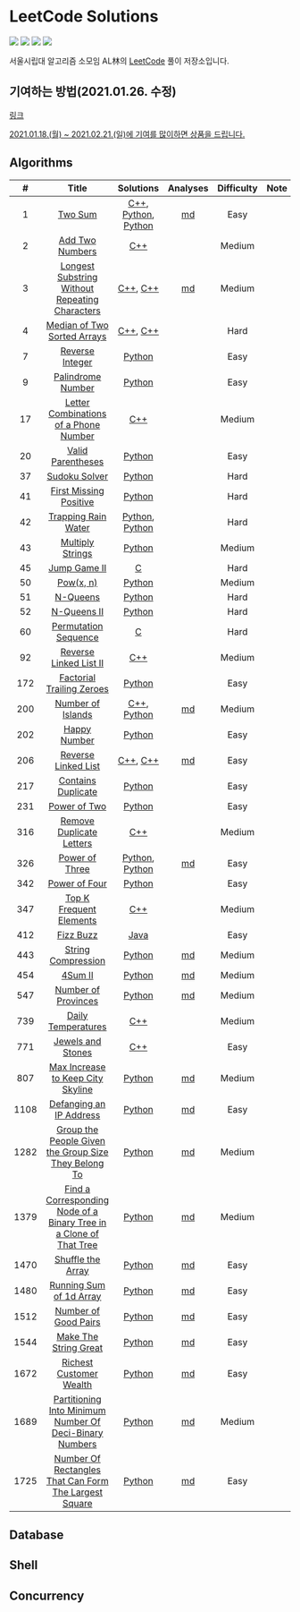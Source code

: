 # LeetCode Solutions
![](https://img.shields.io/badge/>-LeetCode-orange.svg)
![](https://img.shields.io/badge/language-C++-blue.svg)
![](https://img.shields.io/badge/language-Python-green.svg)
![](https://img.shields.io/badge/language-Java-red.svg)

서울시립대 알고리즘 소모임 AL林의 [LeetCode](https://leetcode.com/) 풀이 저장소입니다.



## 기여하는 방법(2021.01.26. 수정)

[링크](HowToContribute.md)

[2021.01.18.(월) ~ 2021.02.21.(일)에 기여를 많이하면 상품을 드립니다.](https://www.notion.so/AL-LeetCode-8abcfca9056e472cb65316683b15bc34)



## Algorithms
|  #   |                            Title                             |                          Solutions                           |                 Analyses                 | Difficulty | Note |
| :--: | :----------------------------------------------------------: | :----------------------------------------------------------: | :--------------------------------------: | :--------: | :--: |
|  1   |       [Two Sum](https://leetcode.com/problems/two-sum)       | [C++](solutions/1/1.cpp), [Python](solutions/1/1-fivestar1103.py), [Python](solutions/1/1.py) |          [md](solutions/1/1.md)          |    Easy    |      |
|  2   | [Add Two Numbers](https://leetcode.com/problems/add-two-numbers) |              [C++](solutions/2/2-gusrb3164.cpp)              |                                          |   Medium   |      |
|  3   | [Longest Substring Without Repeating Characters](https://leetcode.com/problems/longest-substring-without-repeating-characters) | [C++](solutions/3/3-gusrb3164.cpp), [C++](solutions/3/3.cpp) |          [md](solutions/3/3.md)          |   Medium   |      |
|  4   | [Median of Two Sorted Arrays](https://leetcode.com/problems/median-of-two-sorted-arrays) | [C++](solutions/4/4-gusrb3164.cpp), [C++](solutions/4/4.cpp) |                                          |    Hard    |      |
|  7   | [Reverse Integer](https://leetcode.com/problems/reverse-integer) |                  [Python](solutions/7/7.py)                  |                                          |    Easy    |      |
|  9   | [Palindrome Number](https://leetcode.com/problems/palindrome-number) |                  [Python](solutions/9/9.py)                  |                                          |    Easy    |      |
|  17  | [Letter Combinations of a Phone Number](https://leetcode.com/problems/letter-combinations-of-a-phone-number) |             [C++](solutions/17/17-gusrb3164.cpp)             |                                          |   Medium   |      |
|  20  | [Valid Parentheses](https://leetcode.com/problems/valid-parentheses) |             [Python](solutions/20/20-mulmuri.py)             |                                          |    Easy    |      |
|  37  | [Sudoku Solver](https://leetcode.com/problems/sudoku-solver) |          [Python](solutions/37/37-fivestar1103.py)           |                                          |    Hard    |      |
|  41  | [First Missing Positive](https://leetcode.com/problems/first-missing-positive) |          [Python](solutions/41/41-fivestar1103.py)           |                                          |    Hard    |      |
|  42  | [Trapping Rain Water](https://leetcode.com/problems/trapping-rain-water) | [Python](solutions/42/42-fivestar1103.py), [Python](solutions/42/42-gusrb3164.py) |                                          |    Hard    |      |
|  43  | [Multiply Strings](https://leetcode.com/problems/multiply-strings) |                 [Python](solutions/43/43.py)                 |                                          |   Medium   |      |
|  45  |  [Jump Game II](https://leetcode.com/problems/jump-game-ii)  |             [C](solutions/45/45-fivestar1103.c)              |                                          |    Hard    |      |
|  50  |      [Pow(x, n)](https://leetcode.com/problems/powx-n)       |                 [Python](solutions/50/50.py)                 |                                          |   Medium   |      |
|  51  |      [N-Queens](https://leetcode.com/problems/n-queens)      |          [Python](solutions/51/51-fivestar1103.py)           |                                          |    Hard    |      |
|  52  |   [N-Queens II](https://leetcode.com/problems/n-queens-ii)   |          [Python](solutions/52/52-fivestar1103.py)           |                                          |    Hard    |      |
|  60  | [Permutation Sequence](https://leetcode.com/problems/permutation-sequence) |             [C](solutions/60/60-fivestar1103.c)              |                                          |    Hard    |      |
|  92  | [Reverse Linked List II](https://leetcode.com/problems/reverse-linked-list-ii) |             [C++](solutions/92/92-gusrb3164.cpp)             |                                          |   Medium   |      |
| 172  | [Factorial Trailing Zeroes](https://leetcode.com/problems/factorial-trailing-zeroes) |                [Python](solutions/172/172.py)                |                                          |    Easy    |      |
| 200  | [Number of Islands](https://leetcode.com/problems/number-of-islands) | [C++](solutions/200/200-gusrb3164.cpp), [Python](solutions/200/200-yongjoonseo.py) |  [md](solutions/200/200-yongjoonseo.md)  |   Medium   |      |
| 202  |  [Happy Number](https://leetcode.com/problems/happy-number)  |                [Python](solutions/202/202.py)                |                                          |    Easy    |      |
| 206  | [Reverse Linked List](https://leetcode.com/problems/reverse-linked-list) | [C++](solutions/206/206(1)-gusrb3164.cpp), [C++](solutions/206/206(2)-gusrb3164.cpp) |   [md](solutions/206/206-gusrb3164.md)   |    Easy    |      |
| 217  | [Contains Duplicate](https://leetcode.com/problems/contains-duplicate) |                [Python](solutions/217/217.py)                |                                          |    Easy    |      |
| 231  |  [Power of Two](https://leetcode.com/problems/power-of-two)  |                [Python](solutions/231/231.py)                |                                          |    Easy    |      |
| 316  | [Remove Duplicate Letters](https://leetcode.com/problems/remove-duplicate-letters) |            [C++](solutions/316/316-gusrb3164.cpp)            |                                          |   Medium   |      |
| 326  | [Power of Three](https://leetcode.com/problems/power-of-three) | [Python](solutions/326/326-yongjoonseo.py), [Python](solutions/326/326.py) |  [md](solutions/326/326-yongjoonseo.md)  |    Easy    |      |
| 342  | [Power of Four](https://leetcode.com/problems/power-of-four) |                [Python](solutions/342/342.py)                |                                          |    Easy    |      |
| 347  | [Top K Frequent Elements](https://leetcode.com/problems/top-k-frequent-elements) |            [C++](solutions/347/347-gusrb3164.cpp)            |                                          |   Medium   |      |
| 412  |     [Fizz Buzz](https://leetcode.com/problems/fizz-buzz)     |            [Java](solutions/412/412-iknoom.java)             |                                          |    Easy    |      |
| 443  | [String Compression](https://leetcode.com/problems/string-compression) |          [Python](solutions/443/443-yongjoonseo.py)          |  [md](solutions/443/443-yongjoonseo.md)  |   Medium   |      |
| 454  |       [4Sum II](https://leetcode.com/problems/4sum-ii)       |            [Python](solutions/454/454-mulmuri.py)            |    [md](solutions/454/454-mulmuri.md)    |   Medium   |      |
| 547  | [Number of Provinces](https://leetcode.com/problems/number-of-provinces) |          [Python](solutions/547/547-yongjoonseo.py)          |  [md](solutions/547/547-yongjoonseo.md)  |   Medium   |      |
| 739  | [Daily Temperatures](https://leetcode.com/problems/daily-temperatures) |            [C++](solutions/739/739-gusrb3164.cpp)            |                                          |   Medium   |      |
| 771  | [Jewels and Stones](https://leetcode.com/problems/jewels-and-stones) |            [C++](solutions/771/771-gusrb3164.cpp)            |                                          |    Easy    |      |
| 807  | [Max Increase to Keep City Skyline](https://leetcode.com/problems/max-increase-to-keep-city-skyline) |             [Python](solutions/807/807-kir3i.py)             |     [md](solutions/807/807-kir3i.md)     |   Medium   |      |
| 1108 | [Defanging an IP Address](https://leetcode.com/problems/defanging-an-ip-address) |            [Python](solutions/1108/1108-kir3i.py)            |    [md](solutions/1108/1108-kir3i.md)    |    Easy    |      |
| 1282 | [Group the People Given the Group Size They Belong To](https://leetcode.com/problems/group-the-people-given-the-group-size-they-belong-to) |            [Python](solutions/1282/1282-kir3i.py)            |    [md](solutions/1282/1282-kir3i.md)    |   Medium   |      |
| 1379 | [Find a Corresponding Node of a Binary Tree in a Clone of That Tree](https://leetcode.com/problems/find-a-corresponding-node-of-a-binary-tree-in-a-clone-of-that-tree) |            [Python](solutions/1379/1379-kir3i.py)            |    [md](solutions/1379/1379-kir3i.md)    |   Medium   |      |
| 1470 | [Shuffle the Array](https://leetcode.com/problems/shuffle-the-array) |            [Python](solutions/1470/1470-kir3i.py)            |    [md](solutions/1470/1470-kir3i.md)    |    Easy    |      |
| 1480 | [Running Sum of 1d Array](https://leetcode.com/problems/running-sum-of-1d-array) |            [Python](solutions/1480/1480-kir3i.py)            |    [md](solutions/1480/1480-kir3i.md)    |    Easy    |      |
| 1512 | [Number of Good Pairs](https://leetcode.com/problems/number-of-good-pairs) |            [Python](solutions/1512/1512-kir3i.py)            |    [md](solutions/1512/1512-kir3i.md)    |    Easy    |      |
| 1544 | [Make The String Great](https://leetcode.com/problems/make-the-string-great) |         [Python](solutions/1544/1544-yongjoonseo.py)         | [md](solutions/1544/1544-yongjoonseo.md) |    Easy    |      |
| 1672 | [Richest Customer Wealth](https://leetcode.com/problems/richest-customer-wealth) |            [Python](solutions/1672/1672-kir3i.py)            |    [md](solutions/1672/1672-kir3i.md)    |    Easy    |      |
| 1689 | [Partitioning Into Minimum Number Of Deci-Binary Numbers](https://leetcode.com/problems/partitioning-into-minimum-number-of-deci-binary-numbers) |            [Python](solutions/1689/1689-kir3i.py)            |    [md](solutions/1689/1689-kir3i.md)    |   Medium   |      |
| 1725 | [Number Of Rectangles That Can Form The Largest Square](https://leetcode.com/problems/number-of-rectangles-that-can-form-the-largest-square) |         [Python](solutions/1725/1725-yongjoonseo.py)         | [md](solutions/1725/1725-yongjoonseo.md) |    Easy    |      |

## Database

## Shell

## Concurrency

